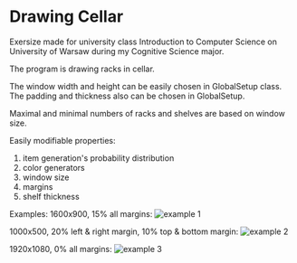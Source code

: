 # Drawing Cellar
Exersize made for university class Introduction to Computer Science on University of Warsaw during my Cognitive Science major.

The program is drawing racks in cellar. 

The window width and height can be easily chosen in GlobalSetup class.
The padding and thickness also can be chosen in GlobalSetup. 

Maximal and minimal numbers of racks and shelves are based on window size.

Easily modifiable properties:
1) item generation's probability distribution
2) color generators
3) window size
4) margins
5) shelf thickness 

Examples:
1600x900, 15% all margins:
![example 1](https://i.ibb.co/K7X5B1m/example1.png)

1000x500, 20% left & right margin, 10% top & bottom margin:
![example 2](https://i.ibb.co/b5TjMrw/example2.png)


1920x1080, 0% all margins:
![example 3](https://i.ibb.co/sJGgSfZ/example3.png)

